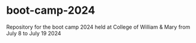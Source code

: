 # boot-camp-2024
Repository for the boot camp 2024 held at College of William &amp; Mary from July 8 to July 19 2024
